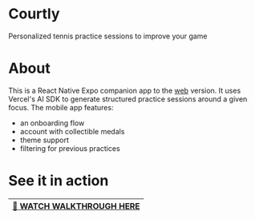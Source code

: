 # Courtly 
Personalized tennis practice sessions to improve your game

# About
This is a React Native Expo companion app to the [web](https://github.com/andreicstoica/tennis-coach) version. It uses Vercel's AI SDK to generate structured practice sessions around a given focus. The mobile app features:
- an onboarding flow
- account with collectible medals
- theme support
- filtering for previous practices

# See it in action
<div>

| [🎾 **WATCH WALKTHROUGH HERE**](https://vimeo.com/1099736096?share=copy) |
| :--------------------------------------------------------: |

</div>
